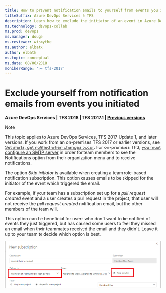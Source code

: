 ```yaml
---
title: How to prevent notification emails to yourself from events you initiated
titleSuffix: Azure DevOps Services & TFS 
description: Learn how to exclude the initiator of an event in Azure DevOps Services from receiving notification emails
ms.technology: devops-collab
ms.prod: devops
ms.manager: douge
ms.reviewer: wismythe
ms.author: elbatk
author: elbatk
ms.topic: conceptual
ms.date: 08/06/2018  
monikerRange: '>= tfs-2017'
---
```


# Exclude yourself from notification emails from events you initiated

<b>Azure DevOps Services | TFS 2018 | TFS 2017.1 | [Previous versions](../work/track/alerts-and-notifications.md)</b>

> [!NOTE]  
> This topic applies to Azure DevOps Services, TFS 2017 Update 1, and later versions. If you work from an on-premises TFS 2017 or earlier versions, see [Set alerts, get notified when changes occur](../work/track/alerts-and-notifications.md). For on-premises TFS, [you must configure an SMTP server](/tfs/server/admin/setup-customize-alerts) in order for team members to see the Notifications option from their organization menu and to receive notifications.

The option _Skip initiator_ is available when creating a team role-based notification subscription.  This option causes emails to be skipped for the initiator of the event which triggered the email.

For example, if your team has a subscription set up for a _pull request created_ event and a user creates a pull request in the project, that user will not receive the _pull request created_ notification email, but the other members of the team will.

This option can be beneficial for users who don't want to be notified of events they just triggered, but has caused some users to feel they missed an email when their teammates received the email and they didn't. Leave it up to your team to decide which option is best.

![New subscription skip initiator](_img/new-sub-skip-initiator.png)

